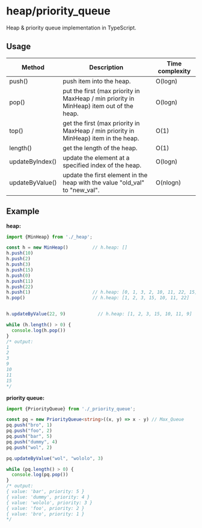 # heap/priority_queue

Heap & priority queue implementation in TypeScript.

## Usage

| Method                          | Description                                                                             | Time complexity |
|-------------------------------- | --------------------------------------------------------------------------------------- | --------------- |
| push()                          | push item into the heap.                                                                | O(logn)         |
| pop()                           | put the first (max priority in MaxHeap / min priority in MinHeap) item out of the heap. | O(logn)         |
| top()                           | get the first (max priority in MaxHeap / min priority in MinHeap) item in the heap.     | O(1)            |
| length()                        | get the length of the heap.                                                             | O(1)            |
| updateByIndex()                 | update the element at a specified index of the heap.                                    | O(logn)         |
| updateByValue()                 | update the first element in the heap with the value "old_val" to "new_val".             | O(nlogn)        |

## Example

**heap:**

``` typescript
import {MinHeap} from './_heap';  

const h = new MinHeap()         // h.heap: []  
h.push(10)  
h.push(2)  
h.push(3)  
h.push(15)  
h.push(0)   
h.push(11)  
h.push(22)  
h.push(1)                       // h.heap: [0, 1, 3, 2, 10, 11, 22, 15]  
h.pop()                         // h.heap: [1, 2, 3, 15, 10, 11, 22]  


h.updateByValue(22, 9)            // h.heap: [1, 2, 3, 15, 10, 11, 9]  

while (h.length() > 0) {  
  console.log(h.pop())         
}  
/* output: 
1 
2 
3 
9 
10 
11 
15 
*/
```

**priority queue:**

``` typescript
import {PriorityQueue} from './_priority_queue';  

const pq = new PriorityQueue<string>((x, y) => x - y) // Max_Queue
pq.push("bro", 1)
pq.push("foo", 2)
pq.push("bar", 5)
pq.push("dummy", 4)
pq.push("wol", 2)

pq.updateByValue("wol", "wololo", 3)

while (pq.length() > 0) {
  console.log(pq.pop())
}
/* output: 
{ value: 'bar', priority: 5 }
{ value: 'dummy', priority: 4 }
{ value: 'wololo', priority: 3 }
{ value: 'foo', priority: 2 }
{ value: 'bro', priority: 1 }
*/
```
